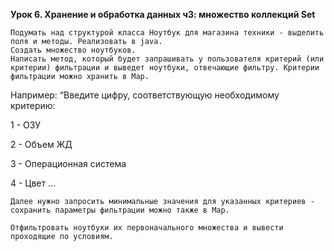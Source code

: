 **Урок 6. Хранение и обработка данных ч3: множество коллекций Set**

    Подумать над структурой класса Ноутбук для магазина техники - выделить поля и методы. Реализовать в java.
    Создать множество ноутбуков.
    Написать метод, который будет запрашивать у пользователя критерий (или критерии) фильтрации и выведет ноутбуки, отвечающие фильтру. Критерии фильтрации можно хранить в Map. 

Например: “Введите цифру, соответствующую необходимому критерию:

1 - ОЗУ

2 - Объем ЖД

3 - Операционная система

4 - Цвет …

    Далее нужно запросить минимальные значения для указанных критериев - сохранить параметры фильтрации можно также в Map.
    
    Отфильтровать ноутбуки их первоначального множества и вывести проходящие по условиям.